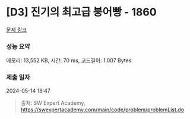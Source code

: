 # [D3] 진기의 최고급 붕어빵 - 1860 

[문제 링크](https://swexpertacademy.com/main/code/problem/problemDetail.do?contestProbId=AV5LsaaqDzYDFAXc) 

### 성능 요약

메모리: 13,552 KB, 시간: 70 ms, 코드길이: 1,007 Bytes

### 제출 일자

2024-05-14 18:47



> 출처: SW Expert Academy, https://swexpertacademy.com/main/code/problem/problemList.do